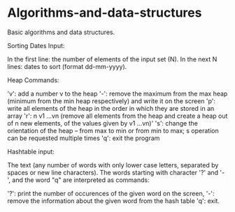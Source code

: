 # Algorithms-and-data-structures

Basic algorithms and data structures.

Sorting Dates Input:

In the first line: the number of elements of the input set (N).
In the next N lines: dates to sort (format dd-mm-yyyy).

Heap Commands:

'v': add a number v to the heap
'-': remove the maximum from the max heap (minimum from the min heap respectively) and write it on the screen
'p': write all elements of the heap in the order in which they are stored in an array
'r': n v1 ...vn (remove all elements from the heap and create a heap out of n new elements, of the values given by v1 ...vn)'
's': change the orientation of the heap – from max to min or from min to max; s operation can be requested multiple times
'q': exit the program

Hashtable input:

The text (any number of words with only lower case letters, separated by spaces or new line characters). The words starting with character '?' and '-', and the word "q"  are interpreted as commands:

'?': print the number of occurences of the given word on the screen,
'-': remove the information about the given word from the hash table
'q': exit.
